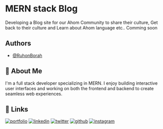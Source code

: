 # MERN stack Blog

Developing a Blog site for our Ahom Community to share their culture, Get back to their culture and Learn about Ahom language etc.. Comming soon

## Authors

- [@RuhonBorah](https://github.com/Rohangith1)

## 🚀 About Me
I'm a full stack developer specializing in MERN. I enjoy building interactive user interfaces and working on both the frontend and backend to create seamless web experiences.

## 🔗 Links
[![portfolio](https://img.shields.io/badge/my_portfolio-000?style=for-the-badge&logo=ko-fi&logoColor=white)](https://phu-ke.vercel.app)
[![linkedin](https://img.shields.io/badge/linkedin-0A66C2?style=for-the-badge&logo=linkedin&logoColor=white)](https://www.linkedin.com/in/rohan-in/)
[![twitter](https://img.shields.io/badge/twitter-1DA1F2?style=for-the-badge&logo=twitter&logoColor=white)](https://x.com/rohanphuke)
[![github](https://img.shields.io/badge/github-000?style=for-the-badge&logo=github&logoColor=white)](https://www.github.com/Rohangith1)
[![instagram](https://img.shields.io/badge/instagram-E4405F?style=for-the-badge&logo=instagram&logoColor=white)](https://www.instagram.com/uix_phuke/)
